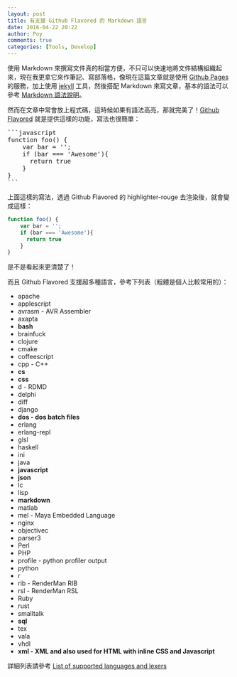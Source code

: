 ```yaml
---
layout: post
title: 有支援 Github Flavored 的 Markdown 語言
date: 2016-04-22 20:22
author: Poy
comments: true
categories: [Tools, Develop]
---
```

使用 Markdown 來撰寫文件真的相當方便，不只可以快速地將文件結構組織起來，現在我更拿它來作筆記、寫部落格，像現在這篇文章就是使用 [Github Pages](https://pages.github.com/) 的服務，加上使用 [jekyll](https://jekyllrb.com/) 工具，然後搭配 Markdown 來寫文章，基本的語法可以參考 [Markdown 語法說明](http://markdown.tw/)。

然而在文章中常會放上程式碼，這時候如果有語法高亮，那就完美了！[Github Flavored](https://help.github.com/articles/creating-and-highlighting-code-blocks/) 就是提供這樣的功能，寫法也很簡單：

<pre>
```javascript
function foo() {
	var bar = '';
	if (bar === 'Awesome'){
	  return true
	}
}
```
</pre>

上面這樣的寫法，透過 Github Flavored 的 highlighter-rouge 去渲染後，就會變成這樣： 

```js
function foo() {
	var bar = '';
	if (bar === 'Awesome'){
	  return true
	}
}
```

是不是看起來更清楚了！

而且 Github Flavored 支援超多種語言，參考下列表（粗體是個人比較常用的）：

*	apache
*	applescript
*	avrasm - AVR Assembler
*	axapta
*	**bash**
*	brainfuck
*	clojure
*	cmake
*	coffeescript
*	cpp - C++
*	**cs**
*	**css**
*	d - RDMD
*	delphi
*	diff
*	django
*	**dos - dos batch files**
*	erlang
*	erlang-repl
*	glsl
*	haskell
*	ini
*	java
*	**javascript**
*	**json**
*	lc
*	lisp
*	**markdown**
*	matlab
*	mel - Maya Embedded Language
*	nginx
*	objectivec
*	parser3
*	Perl
*	PHP
*	profile - python profiler output
*	python
*	r
*	rib - RenderMan RIB
*	rsl - RenderMan RSL
*	Ruby
*	rust
*	smalltalk
*	**sql**
*	tex
*	vala
*	vhdl
*	**xml - XML and also used for HTML with inline CSS and Javascript**

詳細列表請參考 [List of supported languages and lexers](https://github.com/jneen/rouge/wiki/list-of-supported-languages-and-lexers)